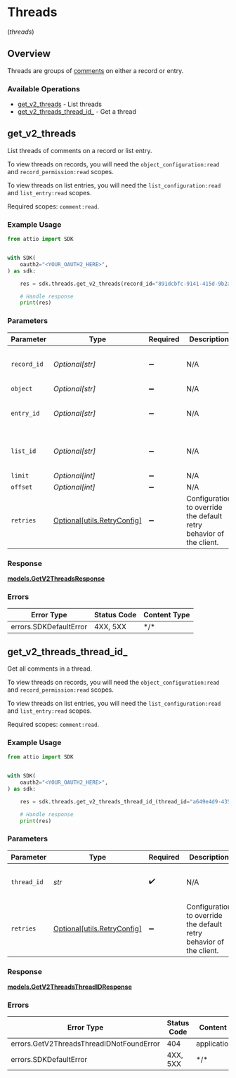 # Threads
(*threads*)

## Overview

Threads are groups of [comments](/rest-api/endpoint-reference/comments/get-a-comment) on either a record or entry.

### Available Operations

* [get_v2_threads](#get_v2_threads) - List threads
* [get_v2_threads_thread_id_](#get_v2_threads_thread_id_) - Get a thread

## get_v2_threads

List threads of comments on a record or list entry.

To view threads on records, you will need the `object_configuration:read` and `record_permission:read` scopes.

To view threads on list entries, you will need the `list_configuration:read` and `list_entry:read` scopes.

Required scopes: `comment:read`.

### Example Usage

<!-- UsageSnippet language="python" operationID="get_/v2/threads" method="get" path="/v2/threads" -->
```python
from attio import SDK


with SDK(
    oauth2="<YOUR_OAUTH2_HERE>",
) as sdk:

    res = sdk.threads.get_v2_threads(record_id="891dcbfc-9141-415d-9b2a-2238a6cc012d", object="people", entry_id="2e6e29ea-c4e0-4f44-842d-78a891f8c156", list_id="33ebdbe9-e529-47c9-b894-0ba25e9c15c0", limit=10, offset=5)

    # Handle response
    print(res)

```

### Parameters

| Parameter                                                           | Type                                                                | Required                                                            | Description                                                         | Example                                                             |
| ------------------------------------------------------------------- | ------------------------------------------------------------------- | ------------------------------------------------------------------- | ------------------------------------------------------------------- | ------------------------------------------------------------------- |
| `record_id`                                                         | *Optional[str]*                                                     | :heavy_minus_sign:                                                  | N/A                                                                 | 891dcbfc-9141-415d-9b2a-2238a6cc012d                                |
| `object`                                                            | *Optional[str]*                                                     | :heavy_minus_sign:                                                  | N/A                                                                 | people                                                              |
| `entry_id`                                                          | *Optional[str]*                                                     | :heavy_minus_sign:                                                  | N/A                                                                 | 2e6e29ea-c4e0-4f44-842d-78a891f8c156                                |
| `list_id`                                                           | *Optional[str]*                                                     | :heavy_minus_sign:                                                  | N/A                                                                 | 33ebdbe9-e529-47c9-b894-0ba25e9c15c0                                |
| `limit`                                                             | *Optional[int]*                                                     | :heavy_minus_sign:                                                  | N/A                                                                 | 10                                                                  |
| `offset`                                                            | *Optional[int]*                                                     | :heavy_minus_sign:                                                  | N/A                                                                 | 5                                                                   |
| `retries`                                                           | [Optional[utils.RetryConfig]](../../models/utils/retryconfig.md)    | :heavy_minus_sign:                                                  | Configuration to override the default retry behavior of the client. |                                                                     |

### Response

**[models.GetV2ThreadsResponse](../../models/getv2threadsresponse.md)**

### Errors

| Error Type             | Status Code            | Content Type           |
| ---------------------- | ---------------------- | ---------------------- |
| errors.SDKDefaultError | 4XX, 5XX               | \*/\*                  |

## get_v2_threads_thread_id_

Get all comments in a thread.

To view threads on records, you will need the `object_configuration:read` and `record_permission:read` scopes.

To view threads on list entries, you will need the `list_configuration:read` and `list_entry:read` scopes.

Required scopes: `comment:read`.

### Example Usage

<!-- UsageSnippet language="python" operationID="get_/v2/threads/{thread_id}" method="get" path="/v2/threads/{thread_id}" -->
```python
from attio import SDK


with SDK(
    oauth2="<YOUR_OAUTH2_HERE>",
) as sdk:

    res = sdk.threads.get_v2_threads_thread_id_(thread_id="a649e4d9-435c-43fb-83ba-847b4876f27a")

    # Handle response
    print(res)

```

### Parameters

| Parameter                                                           | Type                                                                | Required                                                            | Description                                                         | Example                                                             |
| ------------------------------------------------------------------- | ------------------------------------------------------------------- | ------------------------------------------------------------------- | ------------------------------------------------------------------- | ------------------------------------------------------------------- |
| `thread_id`                                                         | *str*                                                               | :heavy_check_mark:                                                  | N/A                                                                 | a649e4d9-435c-43fb-83ba-847b4876f27a                                |
| `retries`                                                           | [Optional[utils.RetryConfig]](../../models/utils/retryconfig.md)    | :heavy_minus_sign:                                                  | Configuration to override the default retry behavior of the client. |                                                                     |

### Response

**[models.GetV2ThreadsThreadIDResponse](../../models/getv2threadsthreadidresponse.md)**

### Errors

| Error Type                               | Status Code                              | Content Type                             |
| ---------------------------------------- | ---------------------------------------- | ---------------------------------------- |
| errors.GetV2ThreadsThreadIDNotFoundError | 404                                      | application/json                         |
| errors.SDKDefaultError                   | 4XX, 5XX                                 | \*/\*                                    |